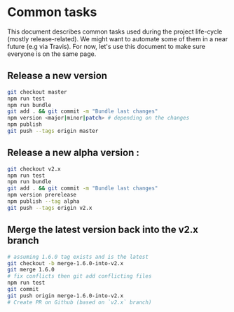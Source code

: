 # Common tasks

This document describes common tasks used during the project life-cycle (mostly release-related).
We might want to automate some of them in a near future (e.g via Travis).
For now, let's use this document to make sure everyone is on the same page.

## Release a new version

``` bash
git checkout master
npm run test
npm run bundle
git add . && git commit -m "Bundle last changes"
npm version <major|minor|patch> # depending on the changes
npm publish
git push --tags origin master
```

## Release a new alpha version :

``` bash
git checkout v2.x
npm run test
npm run bundle
git add . && git commit -m "Bundle last changes"
npm version prerelease
npm publish --tag alpha
git push --tags origin v2.x
```

## Merge the latest version back into the v2.x branch

``` bash
# assuming 1.6.0 tag exists and is the latest
git checkout -b merge-1.6.0-into-v2.x
git merge 1.6.0
# fix conflicts then git add conflicting files
npm run test
git commit
git push origin merge-1.6.0-into-v2.x
# Create PR on Github (based on `v2.x` branch)
```
